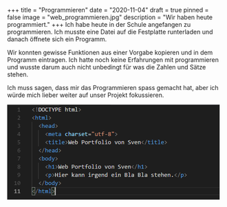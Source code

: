 +++
title = "Programmieren"
date = "2020-11-04"
draft = true
pinned = false
image = "web_programmieren.jpg"
description = "Wir haben heute programmiert."
+++
Ich habe heute in der Schule angefangen zu programmieren. Ich musste eine Datei auf die Festplatte runterladen und danach öffnete sich ein Programm. 

Wir konnten gewisse Funktionen aus einer Vorgabe kopieren und in dem Programm eintragen. Ich hatte noch keine Erfahrungen mit programmieren und wusste darum auch nicht unbedingt für was die Zahlen und Sätze stehen.

Ich muss sagen, dass mir das Programmieren spass gemacht hat, aber ich würde mich lieber weiter auf unser Projekt fokussieren.



![](web_programmieren2.png)